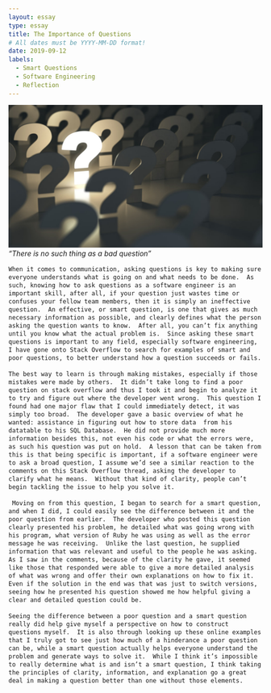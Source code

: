 ```yaml
---
layout: essay
type: essay
title: The Importance of Questions
# All dates must be YYYY-MM-DD format!
date: 2019-09-12
labels:
  - Smart Questions
  - Software Engineering
  - Reflection
---
```


<img class="ui tiny right spaced image" src="../images/question.jpg">*“There is no such thing as a bad question”* 

    When it comes to communication, asking questions is key to making sure everyone understands what is going on and what needs to be done.  As such, knowing how to ask questions as a software engineer is an important skill, after all, if your question just wastes time or confuses your fellow team members, then it is simply an ineffective question.  An effective, or smart question, is one that gives as much necessary information as possible, and clearly defines what the person asking the question wants to know.  After all, you can’t fix anything until you know what the actual problem is.  Since asking these smart questions is important to any field, especially software engineering, I have gone onto Stack Overflow to search for examples of smart and poor questions, to better understand how a question succeeds or fails.

    The best way to learn is through making mistakes, especially if those mistakes were made by others.  It didn’t take long to find a poor question on stack overflow and thus I took it and begin to analyze it to try and figure out where the developer went wrong.  This question I found had one major flaw that I could immediately detect, it was simply too broad.  The developer gave a basic overview of what he wanted: assistance in figuring out how to store data  from his datatable to his SQL Database.  He did not provide much more information besides this, not even his code or what the errors were, as such his question was put on hold.  A lesson that can be taken from this is that being specific is important, if a software engineer were to ask a broad question, I assume we’d see a similar reaction to the comments on this Stack Overflow thread, asking the developer to clarify what he means.  Without that kind of clarity, people can’t begin tackling the issue to help you solve it.
    
     Moving on from this question, I began to search for a smart question, and when I did, I could easily see the difference between it and the poor question from earlier.  The developer who posted this question clearly presented his problem, he detailed what was going wrong with his program, what version of Ruby he was using as well as the error message he was receiving.  Unlike the last question, he supplied information that was relevant and useful to the people he was asking. As I saw in the comments, because of the clarity he gave, it seemed like those that responded were able to give a more detailed analysis of what was wrong and offer their own explanations on how to fix it.  Even if the solution in the end was that was just to switch versions, seeing how he presented his question showed me how helpful giving a clear and detailed question could be.

    Seeing the difference between a poor question and a smart question really did help give myself a perspective on how to construct questions myself.  It is also through looking up these online examples that I truly got to see just how much of a hinderance a poor question can be, while a smart question actually helps everyone understand the problem and generate ways to solve it.  While I think it’s impossible to really determine what is and isn’t a smart question, I think taking the principles of clarity, information, and explanation go a great deal in making a question better than one without those elements.

